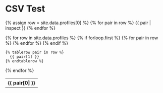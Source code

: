 # CSV Test

{% assign row = site.data.profiles[0] %}
{% for pair in row %}
  {{ pair | inspect }}
{% endfor %}

<table>
  {% for row in site.data.profiles %}
    {% if forloop.first %}
    <tr>
      {% for pair in row %}
        <th>{{ pair[0] }}</th>
      {% endfor %}
    </tr>
    {% endif %}

    {% tablerow pair in row %}
      {{ pair[1] }}
    {% endtablerow %}
  {% endfor %}
</table>